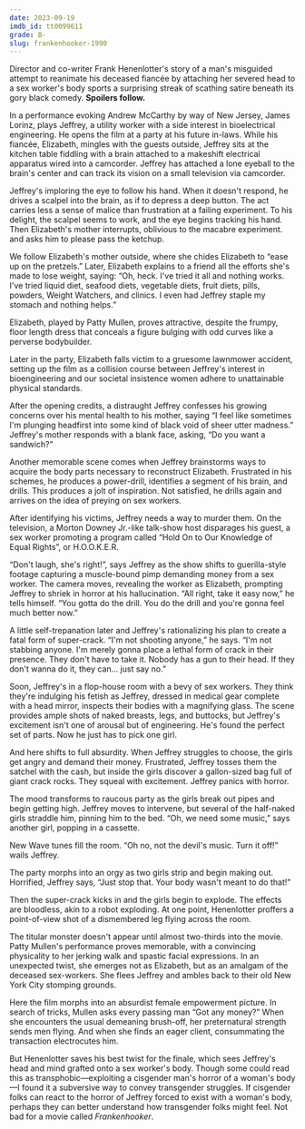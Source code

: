 ```yaml
---
date: 2023-09-19
imdb_id: tt0099611
grade: B-
slug: frankenhooker-1990
---
```


Director and co-writer Frank Henenlotter's story of a man's misguided attempt to reanimate his deceased fiancée by attaching her severed head to a sex worker's body sports a surprising streak of scathing satire beneath its gory black comedy. **Spoilers follow.**

<!-- end -->

In a performance evoking Andrew McCarthy by way of New Jersey, James Lorinz, plays Jeffrey, a utility worker with a side interest in bioelectrical engineering. He opens the film at a party at his future in-laws. While his fiancée, Elizabeth, mingles with the guests outside, Jeffrey sits at the kitchen table fiddling with a brain attached to a makeshift electrical apparatus wired into a camcorder. Jeffrey has attached a lone eyeball to the brain's center and can track its vision on a small television via camcorder.

Jeffrey's imploring the eye to follow his hand. When it doesn't respond, he drives a scalpel into the brain, as if to depress a deep button. The act carries less a sense of malice than frustration at a failing experiment. To his delight, the scalpel seems to work, and the eye begins tracking his hand. Then Elizabeth's mother interrupts, oblivious to the macabre experiment. and asks him to please pass the ketchup.

We follow Elizabeth's mother outside, where she chides Elizabeth to “ease up on the pretzels.” Later, Elizabeth explains to a friend all the efforts she's made to lose weight, saying: “Oh, heck. I've tried it all and nothing works. I've tried liquid diet, seafood diets, vegetable diets, fruit diets, pills, powders, Weight Watchers, and clinics. I even had Jeffrey staple my stomach and nothing helps.”

Elizabeth, played by Patty Mullen, proves attractive, despite the frumpy, floor length dress that conceals a figure bulging with odd curves like a perverse bodybuilder.

Later in the party, Elizabeth falls victim to a gruesome lawnmower accident, setting up the film as a collision course between Jeffrey's interest in bioengineering and our societal insistence women adhere to unattainable physical standards.

After the opening credits, a distraught Jeffrey confesses his growing concerns over his mental health to his mother, saying “I feel like sometimes I'm plunging headfirst into some kind of black void of sheer utter madness.” Jeffrey's mother responds with a blank face, asking, “Do you want a sandwich?”

Another memorable scene comes when Jeffrey brainstorms ways to acquire the body parts necessary to reconstruct Elizabeth. Frustrated in his schemes, he produces a power-drill, identifies a segment of his brain, and drills. This produces a jolt of inspiration. Not satisfied, he drills again and arrives on the idea of preying on sex workers.

After identifying his victims, Jeffrey needs a way to murder them. On the television, a Morton Downey Jr.-like talk-show host disparages his guest, a sex worker promoting a program called “Hold On to Our Knowledge of Equal Rights”, or H.O.O.K.E.R.

“Don't laugh, she's right!”, says Jeffrey as the show shifts to guerilla-style footage capturing a muscle-bound pimp demanding money from a sex worker. The camera moves, revealing the worker as Elizabeth, prompting Jeffrey to shriek in horror at his hallucination. “All right, take it easy now,” he tells himself. “You gotta do the drill. You do the drill and you're gonna feel much better now.”

A little self-trepanation later and Jeffrey's rationalizing his plan to create a fatal form of super-crack. “I'm not shooting anyone,” he says. “I'm not stabbing anyone. I'm merely gonna place a lethal form of crack in their presence. They don't have to take it. Nobody has a gun to their head. If they don't wanna do it, they can... just say no.”

Soon, Jeffrey's in a flop-house room with a bevy of sex workers. They think they're indulging his fetish as Jeffrey, dressed in medical gear complete with a head mirror, inspects their bodies with a magnifying glass. The scene provides ample shots of naked breasts, legs, and buttocks, but Jeffrey's excitement isn't one of arousal but of engineering. He's found the perfect set of parts. Now he just has to pick one girl.

And here shifts to full absurdity. When Jeffrey struggles to choose, the girls get angry and demand their money. Frustrated, Jeffrey tosses them the satchel with the cash, but inside the girls discover a gallon-sized bag full of giant crack rocks. They squeal with excitement. Jeffrey panics with horror.

The mood transforms to raucous party as the girls break out pipes and begin getting high. Jeffrey moves to intervene, but several of the half-naked girls straddle him, pinning him to the bed. “Oh, we need some music,” says another girl, popping in a cassette.

New Wave tunes fill the room. “Oh no, not the devil's music. Turn it off!” wails Jeffrey.

The party morphs into an orgy as two girls strip and begin making out. Horrified, Jeffrey says, “Just stop that. Your body wasn't meant to do that!”

Then the super-crack kicks in and the girls begin to explode. The effects are bloodless, akin to a robot exploding. At one point, Henenlotter proffers a point-of-view shot of a dismembered leg flying across the room.

The titular monster doesn't appear until almost two-thirds into the movie. Patty Mullen's performance proves memorable, with a convincing physicality to her jerking walk and spastic facial expressions. In an unexpected twist, she emerges not as Elizabeth, but as an amalgam of the deceased sex-workers. She flees Jeffrey and ambles back to their old New York City stomping grounds.

Here the film morphs into an absurdist female empowerment picture. In search of tricks, Mullen asks every passing man “Got any money?” When she encounters the usual demeaning brush-off, her preternatural strength sends men flying. And when she finds an eager client, consummating the transaction electrocutes him.

But Henenlotter saves his best twist for the finale, which sees Jeffrey's head and mind grafted onto a sex worker's body. Though some could read this as transphobic—exploiting a cisgender man's horror of a woman's body—I found it a subversive way to convey transgender struggles. If cisgender folks can react to the horror of Jeffrey forced to exist with a woman's body, perhaps they can better understand how transgender folks might feel. Not bad for a movie called _Frankenhooker_.
